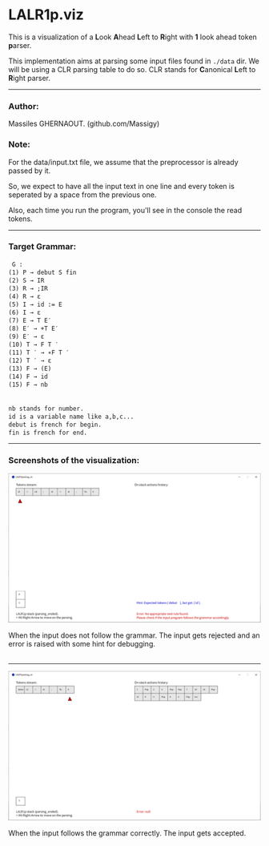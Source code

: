 # LALR1p.viz

This is a visualization of a **L**ook **A**head **L**eft to **R**ight with **1** look ahead token **p**arser.

This implementation aims at parsing some input files found in ``./data`` dir.
We will be using a CLR parsing table to do so. CLR stands for **C**anonical **L**eft to **R**ight parser.

---

### Author:

Massiles GHERNAOUT. (github.com/Massigy)

### Note:

For the data/input.txt file, we assume that the preprocessor is already passed by it.

So, we expect to have all the input text in one line and every token is seperated by a space from the previous one.

Also, each time you run the program, you'll see in the console the read tokens.

---

### Target Grammar:

```
 G : 
(1) P → debut S fin 
(2) S → IR  
(3) R → ;IR 
(4) R → ε 
(5) I → id := E 
(6) I → ε 
(7) E → T E′ 
(8) E′ → +T E′ 
(9) E′ → ε 
(10) T → F T ′ 
(11) T ′ → ∗F T ′ 
(12) T ′ → ε 
(13) F → (E) 
(14) F → id 
(15) F → nb 


nb stands for number.
id is a variable name like a,b,c...
debut is french for begin.
fin is french for end.
```


---

### Screenshots of the visualization:


![When the input does not follow the grammar.](./parsing_error.png)


When the input does not follow the grammar. The input gets rejected and an error is raised with some hint for debugging.
<br><br>

---



![When the input follows the grammar correctly.](./successful_parsing.png)



When the input follows the grammar correctly. The input gets accepted.